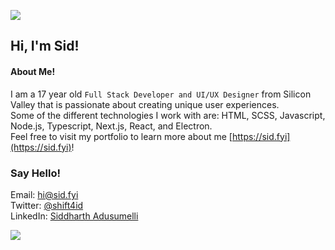 ![](https://i.imgur.com/4M7IWwP.gif)

## Hi, I'm Sid!

#### About Me!
I am a 17 year old ```Full Stack Developer and UI/UX Designer``` from Silicon Valley that is passionate about creating unique user experiences.\
Some of the different technologies I work with are: HTML, SCSS, Javascript, Node.js, Typescript, Next.js, React, and Electron.\
Feel free to visit my portfolio to learn more about me [https://sid.fyi](https://sid.fyi)!

### Say Hello!
Email: [hi@sid.fyi](mailto:hi@sid.fyi)\
Twitter: [@shift4id](https://twitter.com/shift4id)\
LinkedIn: [Siddharth Adusumelli](https://www.linkedin.com/in/sid-a)

![](https://i.imgur.com/4M7IWwP.gif)
